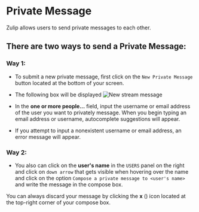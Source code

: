 # Private Message

Zulip allows users to send private messages to each other.

## There are two ways to send a Private Message:

### Way 1:

* To submit a new private message, first click on the `New Private
  Message` button located at the bottom of your screen.

* The following box will be displayed
![New stream message](/static/images/help/private-box.png)

* In the **one or more people...** field, input the username or email
address of the user you want to privately message.  When you begin
typing an email address or username, autocomplete suggestions will
appear.

* If you attempt to input a nonexistent username or email address, an
  error message will appear.

### Way 2:

* You also can click on the **user's name** in the `USERS` panel on
the right and click on `down arrow` that gets visible when hovering
over the name and click on the option `Compose a private message to
<user's name>` and write the message in the compose box.

You can always discard your message by clicking the **x**
(<i class="icon-vector-remove"></i>) icon located at the top-right corner
of your compose box.
